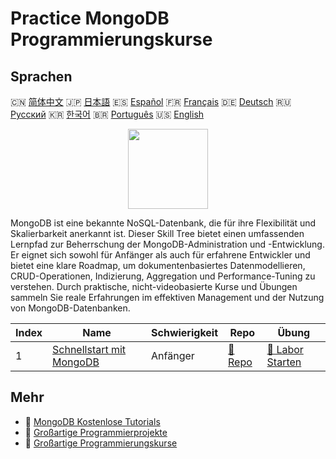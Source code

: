 # Practice MongoDB Programmierungskurse

## Sprachen

🇨🇳 [简体中文](README_zh.md) 🇯🇵 [日本語](README_ja.md) 🇪🇸 [Español](README_es.md) 🇫🇷 [Français](README_fr.md) 🇩🇪 [Deutsch](README_de.md) 🇷🇺 [Русский](README_ru.md) 🇰🇷 [한국어](README_ko.md) 🇧🇷 [Português](README_pt.md) 🇺🇸 [English](README.md) 

<div align="center">
<img width="128px" src="https://file.labex.io/path/iL7seSYd8jLs.png">
</div>

MongoDB ist eine bekannte NoSQL-Datenbank, die für ihre Flexibilität und Skalierbarkeit anerkannt ist. Dieser Skill Tree bietet einen umfassenden Lernpfad zur Beherrschung der MongoDB-Administration und -Entwicklung. Er eignet sich sowohl für Anfänger als auch für erfahrene Entwickler und bietet eine klare Roadmap, um dokumentenbasiertes Datenmodellieren, CRUD-Operationen, Indizierung, Aggregation und Performance-Tuning zu verstehen. Durch praktische, nicht-videobasierte Kurse und Übungen sammeln Sie reale Erfahrungen im effektiven Management und der Nutzung von MongoDB-Datenbanken.

|   Index | Name                                                                             | Schwierigkeit   | Repo                                                              | Übung                                                                    |
|---------|----------------------------------------------------------------------------------|-----------------|-------------------------------------------------------------------|--------------------------------------------------------------------------|
|       1 | [Schnellstart mit MongoDB](https://labex.io/de/courses/quick-start-with-mongodb) | Anfänger        | [🔗 Repo](https://github.com/labex-labs/quick-start-with-mongodb) | [🚀 Labor Starten](https://labex.io/de/courses/quick-start-with-mongodb) |

## Mehr

- 🔗 [MongoDB Kostenlose Tutorials](https://github.com/labex-labs/mongodb-free-tutorials)
- 🔗 [Großartige Programmierprojekte](https://github.com/labex-labs/awesome-programming-projects)
- 🔗 [Großartige Programmierungskurse](https://github.com/labex-labs/awesome-programming-courses)

